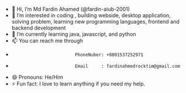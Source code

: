 - 👋 Hi, I’m  Md Fardin Ahamed (@fardin-aiub-2001)
- 👀 I’m interested in coding , building webside, desktop application, solving problem, learning new programming languages, frontend and backend development 
- 🌱 I’m currently learning java, javascript, and python
- 📫 You can reach me through
-                             PhoneNuber: +8801537252971
-                             Email     : fardinahmedrocktim@gmail.com
- 😄 Pronouns: He/Him
- ⚡ Fun fact: I love to learn anything if you need my help.

<!---
fardin-aiub-2001/fardin-aiub-2001 is a ✨ special ✨ repository because its `README.md` (this file) appears on your GitHub profile.
You can click the Preview link to take a look at your changes.
--->
